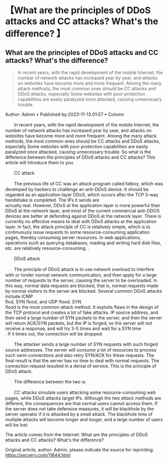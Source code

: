 # 【What are the principles of DDoS attacks and CC attacks? What's the difference? 】

## What are the principles of DDoS attacks and CC attacks? What's the difference? 



> In recent years, with the rapid development of the mobile Internet, the number of network attacks has increased year by year, and attacks on websites have become more and more frequent. Among the many attack methods, the most common ones should be CC attacks and DDoS attacks, especially Some websites with poor protection capabilities are easily paralyzed once attacked, causing unnecessary trouble.

Author: Admin • Published by:2023-11-13 01:57 • Column

　　In recent years, with the rapid development of the mobile Internet, the number of network attacks has increased year by year, and attacks on websites have become more and more frequent. Among the many attack methods, the most common ones should be CC attacks and DDoS attacks, especially Some websites with poor protection capabilities are easily paralyzed once attacked, causing unnecessary trouble. So what is the difference between the principles of DDoS attacks and CC attacks? This article will introduce them to you.

　　CC attack

　　The previous life of CC was an attack program called fatboy, which was developed by hackers to challenge an anti-DDoS device. It should be regarded as an application layer DDoS, which occurs after the TCP 3-way handshake is completed. The IPs it sends are  
actually real. However, DDoS at the application layer is more powerful than DDoS at the network layer, and most of the current commercial anti-DDOS devices are better at defending against DDoS at the network layer. There is currently no effective means to deal with DDoS attacks at the application layer. In fact, the attack principle of CC is relatively simple, which is to continuously issue requests to some resource-consuming application pages, thereby consuming server resources. In web applications, operations such as querying databases, reading and writing hard disk files, etc. are relatively resource-consuming. .

　　DDoS attack

　　The principle of DDoS attack is to use network overload to interfere with or hinder normal network communication, and then apply for a large number of requests to the server, causing the server to be overloaded. In this way, normal data requests are blocked, that is, normal requests made by normal visitors to the server are blocked. Several common DDoS attacks include ICMP  
flod, SYN flood, and UDP flood. SYN  
flood is the most common attack method. It exploits flaws in the design of the TCP protocol and creates a lot of fake attacks. IP source address, and then send a large number of SYN packets to the server, and then the server will return ACK/SYN packets, but the IP is forged, so the server will not receive a response, and will try 3-5 times and wait for a SYN time  
. If it times out, the connection will be dropped.

　　The attacker sends a large number of SYN requests with such forged source addresses. The server will consume a lot of resources to process such semi-connections and also retry SYN/ACK for these requests. The final result is that the server has no time to deal with normal requests. The connection request resulted in a denial of service. This is the principle of DDoS attack.

　　The difference between the two is:

　　CC attacks simulate users attacking some resource-consuming web pages, while DDoS attacks target IPs. Although the two attack methods are different, the consequences are that normal users cannot access them. If the server does not take defensive measures, it will be blackhole by the server operator if it is attacked by a small attack. The blackhole time of multiple attacks will become longer and longer, and a large number of users will be lost.

The article comes from the Internet: What are the principles of DDoS attacks and CC attacks? What's the difference?

Original article, author: Admin, please indicate the source for reprinting: https://secvery.com/11644.html